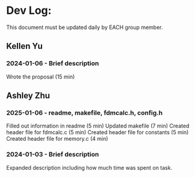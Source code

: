 # Dev Log:

This document must be updated daily by EACH group member.

## Kellen Yu

### 2024-01-06 - Brief description
Wrote the proposal (15 min)


## Ashley Zhu

### 2025-01-06 - readme, makefile, fdmcalc.h, config.h
Filled out information in readme (5 min)
Updated makefile (7 min)
Created header file for fdmcalc.c (5 min)
Created header file for constants (5 min)
Created header file for memory.c (4 min)

### 2024-01-03 - Brief description
Expanded description including how much time was spent on task.
